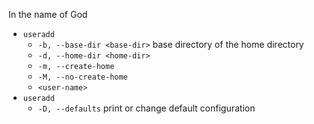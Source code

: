 In the name of God

-  `useradd`
   -  `-b, --base-dir <base-dir>` base directory of the home directory
   -  `-d, --home-dir <home-dir>`
   -  `-m, --create-home`
   -  `-M, --no-create-home`
   -  `<user-name>`
-  `useradd`
   -  `-D, --defaults` print or change default configuration